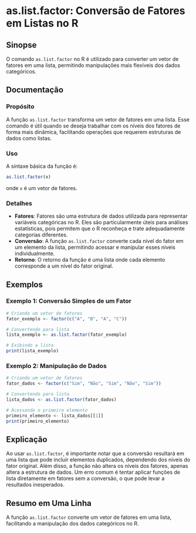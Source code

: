 <!--
Meta Description: # as.list.factor: Conversão de Fatores em Listas no R ## Sinopse O comando `as.list.factor` no R é utilizado para converter um vetor de fatores em uma...
Meta Keywords: fatores, factor, lista, list, uma
-->

# as.list.factor: Conversão de Fatores em Listas no R

## Sinopse
O comando `as.list.factor` no R é utilizado para converter um vetor de fatores em uma lista, permitindo manipulações mais flexíveis dos dados categóricos.

## Documentação
### Propósito
A função `as.list.factor` transforma um vetor de fatores em uma lista. Esse comando é útil quando se deseja trabalhar com os níveis dos fatores de forma mais dinâmica, facilitando operações que requerem estruturas de dados como listas.

### Uso
A sintaxe básica da função é:

```R
as.list.factor(x)
```

onde `x` é um vetor de fatores.

### Detalhes
- **Fatores**: Fatores são uma estrutura de dados utilizada para representar variáveis categóricas no R. Eles são particularmente úteis para análises estatísticas, pois permitem que o R reconheça e trate adequadamente categorias diferentes.
- **Conversão**: A função `as.list.factor` converte cada nível do fator em um elemento da lista, permitindo acessar e manipular esses níveis individualmente.
- **Retorno**: O retorno da função é uma lista onde cada elemento corresponde a um nível do fator original.

## Exemplos
### Exemplo 1: Conversão Simples de um Fator
```R
# Criando um vetor de fatores
fator_exemplo <- factor(c("A", "B", "A", "C"))

# Convertendo para lista
lista_exemplo <- as.list.factor(fator_exemplo)

# Exibindo a lista
print(lista_exemplo)
```

### Exemplo 2: Manipulação de Dados
```R
# Criando um vetor de fatores
fator_dados <- factor(c("Sim", "Não", "Sim", "Não", "Sim"))

# Convertendo para lista
lista_dados <- as.list.factor(fator_dados)

# Acessando o primeiro elemento
primeiro_elemento <- lista_dados[[1]]
print(primeiro_elemento)
```

## Explicação
Ao usar `as.list.factor`, é importante notar que a conversão resultará em uma lista que pode incluir elementos duplicados, dependendo dos níveis do fator original. Além disso, a função não altera os níveis dos fatores, apenas altera a estrutura de dados. Um erro comum é tentar aplicar funções de lista diretamente em fatores sem a conversão, o que pode levar a resultados inesperados.

## Resumo em Uma Linha
A função `as.list.factor` converte um vetor de fatores em uma lista, facilitando a manipulação dos dados categóricos no R.